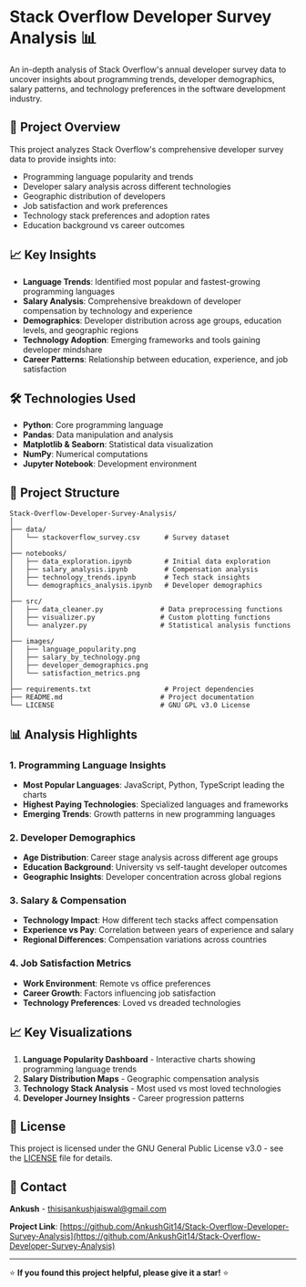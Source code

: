 # Stack Overflow Developer Survey Analysis 📊

An in-depth analysis of Stack Overflow's annual developer survey data to uncover insights about programming trends, developer demographics, salary patterns, and technology preferences in the software development industry.

## 🚀 Project Overview

This project analyzes Stack Overflow's comprehensive developer survey data to provide insights into:
- Programming language popularity and trends
- Developer salary analysis across different technologies
- Geographic distribution of developers
- Job satisfaction and work preferences
- Technology stack preferences and adoption rates
- Education background vs career outcomes

## 📈 Key Insights

- **Language Trends**: Identified most popular and fastest-growing programming languages
- **Salary Analysis**: Comprehensive breakdown of developer compensation by technology and experience
- **Demographics**: Developer distribution across age groups, education levels, and geographic regions
- **Technology Adoption**: Emerging frameworks and tools gaining developer mindshare
- **Career Patterns**: Relationship between education, experience, and job satisfaction

## 🛠️ Technologies Used

- **Python**: Core programming language
- **Pandas**: Data manipulation and analysis
- **Matplotlib & Seaborn**: Statistical data visualization
- **NumPy**: Numerical computations
- **Jupyter Notebook**: Development environment

## 📁 Project Structure

```
Stack-Overflow-Developer-Survey-Analysis/
│
├── data/
│   └── stackoverflow_survey.csv      # Survey dataset
│
├── notebooks/
│   ├── data_exploration.ipynb        # Initial data exploration
│   ├── salary_analysis.ipynb         # Compensation analysis
│   ├── technology_trends.ipynb       # Tech stack insights
│   └── demographics_analysis.ipynb   # Developer demographics
│
├── src/
│   ├── data_cleaner.py              # Data preprocessing functions
│   ├── visualizer.py                # Custom plotting functions
│   └── analyzer.py                  # Statistical analysis functions
│
├── images/
│   ├── language_popularity.png
│   ├── salary_by_technology.png
│   ├── developer_demographics.png
│   └── satisfaction_metrics.png
│
├── requirements.txt                  # Project dependencies
├── README.md                        # Project documentation
└── LICENSE                          # GNU GPL v3.0 License

```

## 📊 Analysis Highlights

### 1. Programming Language Insights
- **Most Popular Languages**: JavaScript, Python, TypeScript leading the charts
- **Highest Paying Technologies**: Specialized languages and frameworks
- **Emerging Trends**: Growth patterns in new programming languages

### 2. Developer Demographics
- **Age Distribution**: Career stage analysis across different age groups
- **Education Background**: University vs self-taught developer outcomes
- **Geographic Insights**: Developer concentration across global regions

### 3. Salary & Compensation
- **Technology Impact**: How different tech stacks affect compensation
- **Experience vs Pay**: Correlation between years of experience and salary
- **Regional Differences**: Compensation variations across countries

### 4. Job Satisfaction Metrics
- **Work Environment**: Remote vs office preferences
- **Career Growth**: Factors influencing job satisfaction
- **Technology Preferences**: Loved vs dreaded technologies

## 📈 Key Visualizations

1. **Language Popularity Dashboard** - Interactive charts showing programming language trends
2. **Salary Distribution Maps** - Geographic compensation analysis
3. **Technology Stack Analysis** - Most used vs most loved technologies
4. **Developer Journey Insights** - Career progression patterns

## 📝 License

This project is licensed under the GNU General Public License v3.0 - see the [LICENSE](LICENSE) file for details.

## 📧 Contact

**Ankush** - [thisisankushjaiswal@gmail.com](mailto:thisisankushjaiswal@gmail.com)

**Project Link**: [https://github.com/AnkushGit14/Stack-Overflow-Developer-Survey-Analysis](https://github.com/AnkushGit14/Stack-Overflow-Developer-Survey-Analysis)

---

⭐ **If you found this project helpful, please give it a star!** ⭐
